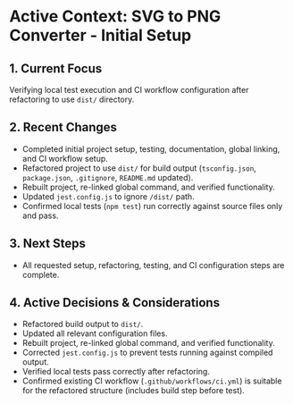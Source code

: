 # Active Context: SVG to PNG Converter - Initial Setup

## 1. Current Focus

Verifying local test execution and CI workflow configuration after refactoring to use `dist/` directory.

## 2. Recent Changes

- Completed initial project setup, testing, documentation, global linking, and CI workflow setup.
- Refactored project to use `dist/` for build output (`tsconfig.json`, `package.json`, `.gitignore`, `README.md` updated).
- Rebuilt project, re-linked global command, and verified functionality.
- Updated `jest.config.js` to ignore `/dist/` path.
- Confirmed local tests (`npm test`) run correctly against source files only and pass.

## 3. Next Steps

- All requested setup, refactoring, testing, and CI configuration steps are complete.

## 4. Active Decisions & Considerations

- Refactored build output to `dist/`.
- Updated all relevant configuration files.
- Rebuilt project, re-linked global command, and verified functionality.
- Corrected `jest.config.js` to prevent tests running against compiled output.
- Verified local tests pass correctly after refactoring.
- Confirmed existing CI workflow (`.github/workflows/ci.yml`) is suitable for the refactored structure (includes build step before test).
